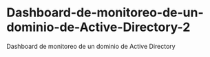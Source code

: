 # Dashboard-de-monitoreo-de-un-dominio-de-Active-Directory-2
Dashboard de monitoreo de un dominio de Active Directory
